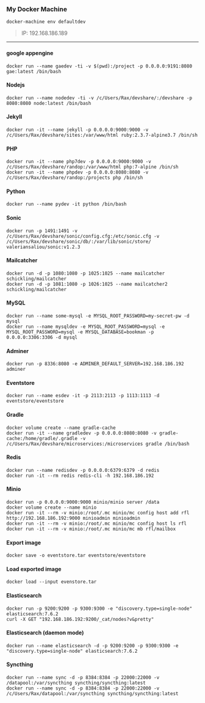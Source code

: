 ### My Docker Machine
```
docker-machine env defaultdev
```
> IP: 192.168.186.189
***
#### google appengine
```
docker run --name gaedev -ti -v $(pwd):/project -p 0.0.0.0:9191:8080 gae:latest /bin/bash
```

#### Nodejs
```
docker run --name nodedev -ti -v /c/Users/Rax/devshare/:/devshare -p 8080:8080 node:latest /bin/bash
```

#### Jekyll
```
docker run -it --name jekyll -p 0.0.0.0:9000:9000 -v /c/Users/Rax/devshare/sites:/var/www/html ruby:2.3.7-alpine3.7 /bin/sh
```

#### PHP
```
docker run -it --name php7dev -p 0.0.0.0:9000:9000 -v /c/Users/Rax/devshare/randop:/var/www/html php:7-alpine /bin/sh
docker run -it --name phpdev -p 0.0.0.0:8080:8080 -v /c/Users/Rax/devshare/randop:/projects php /bin/sh
```

#### Python
```
docker run --name pydev -it python /bin/bash
```

#### Sonic
```
docker run -p 1491:1491 -v /c/Users/Rax/devshare/sonic/config.cfg:/etc/sonic.cfg -v /c/Users/Rax/devshare/sonic/db/:/var/lib/sonic/store/ valeriansaliou/sonic:v1.2.3
```

#### Mailcatcher
```
docker run -d -p 1080:1080 -p 1025:1025 --name mailcatcher schickling/mailcatcher
docker run -d -p 1081:1080 -p 1026:1025 --name mailcatcher2 schickling/mailcatcher
```

#### MySQL
```
docker run --name some-mysql -e MYSQL_ROOT_PASSWORD=my-secret-pw -d mysql
docker run --name mysqldev -e MYSQL_ROOT_PASSWORD=mysql -e MYSQL_ROOT_PASSWORD=mysql -e MYSQL_DATABASE=bookman -p 0.0.0.0:3306:3306 -d mysql
```

#### Adminer
```
docker run -p 8336:8080 -e ADMINER_DEFAULT_SERVER=192.168.186.192 adminer
```

#### Eventstore
```
docker run --name esdev -it -p 2113:2113 -p 1113:1113 -d eventstore/eventstore
```

#### Gradle
```
docker volume create --name gradle-cache
docker run -it --name gradledev -p 0.0.0.0:8080:8080 -v gradle-cache:/home/gradle/.gradle -v /c/Users/Rax/devshare/microservices:/microservices gradle /bin/bash
```

#### Redis
```
docker run --name redisdev -p 0.0.0.0:6379:6379 -d redis
docker run -it --rm redis redis-cli -h 192.168.186.192
```

#### Minio
```
docker run -p 0.0.0.0:9000:9000 minio/minio server /data
docker volume create --name minio
docker run -it --rm -v minio:/root/.mc minio/mc config host add rfl http://192.168.186.192:9000 minioadmin minioadmin
docker run -it --rm -v minio:/root/.mc minio/mc config host ls rfl
docker run -it --rm -v minio:/root/.mc minio/mc mb rfl/mailbox
```

#### Export image
```
docker save -o eventstore.tar eventstore/eventstore
```

#### Load exported image
```
docker load --input evenstore.tar
```

#### Elasticsearch
```
docker run -p 9200:9200 -p 9300:9300 -e "discovery.type=single-node" elasticsearch:7.6.2
curl -X GET "192.168.186.192:9200/_cat/nodes?v&pretty"
```
#### Elasticsearch (daemon mode)
```
docker run --name elasticsearch -d -p 9200:9200 -p 9300:9300 -e "discovery.type=single-node" elasticsearch:7.6.2
```

#### Syncthing
```
docker run --name sync -d -p 8384:8384 -p 22000:22000 -v /datapool:/var/syncthing syncthing/syncthing:latest
docker run --name sync -d -p 8384:8384 -p 22000:22000 -v /c/Users/Rax/datapool:/var/syncthing syncthing/syncthing:latest
```
